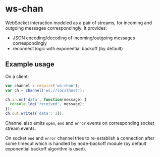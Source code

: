 # ws-chan

WebSocket interaction modeled as a pair of streams, for incoming and outgoing
messages correspondingly. It provides:

  * JSON encoding/decoding of incoming/outgoing messages correspondingly
  * reconnect logic with exponential backoff (by default)

## Example usage

On a client:

```javascript
var channel = require('ws-chan');
var ch = channel('ws://localhost');

ch.in.on('data', function(message) {
  console.log('received', message);
});
ch.out.write({'data': 1});
```

Channel also emits `open`, `end` and `error` events on corresponding socket
stream events.

On socket `end` and `error` channel tries to re-establish a connection after
some timeout which is handled by node-backoff module (by default exponential
backoff algorithm is used).
